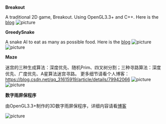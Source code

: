 **Breakout**

A traditional 2D game, Breakout.
Using OpenGL3.3+ and C++. Here is the [blog](https://blog.csdn.net/qq_31615919/article/details/79828996)
![picture](https://github.com/ZeusYang/Breakout/blob/master/screenshot/screenshot.gif)

**GreedySnake**

A snake AI to eat as many as possible food. Here is the [blog](https://blog.csdn.net/qq_31615919/article/details/79897007)
![picture](https://github.com/ZeusYang/Breakout/blob/master/screenshot/snake1.gif)
![picture](https://github.com/ZeusYang/Breakout/blob/master/screenshot/snake2.gif)

**Maze**

迷宫的三种生成算法：深度优先、随机Prim、四叉树分割；三种寻路算法：深度优先、广度优先、A星算法迷宫寻路。
更多细节请看个人博客：https://blog.csdn.net/qq_31615919/article/details/79942066
![picture](https://github.com/ZeusYang/Breakout/blob/master/screenshot/maze.gif)
![picture](https://github.com/ZeusYang/Breakout/blob/master/screenshot/bfs.gif)


**数字雨屏保程序**

由OpenGL3.3+制作的3D数字雨屏保程序，详细内容请看[博客](https://blog.csdn.net/qq_31615919/article/details/80007969)

![picture](https://github.com/ZeusYang/Breakout/blob/master/screenshot/screenSaver.gif)
